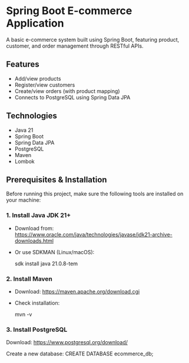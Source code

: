 

# Spring Boot E-commerce Application

A basic e-commerce system built using Spring Boot, featuring product, customer, and order management through RESTful APIs.

## Features
- Add/view products
- Register/view customers
- Create/view orders (with product mapping)
- Connects to PostgreSQL using Spring Data JPA

## Technologies
- Java 21
- Spring Boot
- Spring Data JPA
- PostgreSQL
- Maven
- Lombok


##  Prerequisites & Installation

Before running this project, make sure the following tools are installed on your machine:

###  1. Install Java JDK 21+
- Download from: https://www.oracle.com/java/technologies/javase/jdk21-archive-downloads.html  
- Or use SDKMAN (Linux/macOS):
  
  sdk install java 21.0.8-tem

###  2. Install Maven
- Download: https://maven.apache.org/download.cgi

- Check installation:

  mvn -v



### 3. Install PostgreSQL
Download: https://www.postgresql.org/download/

Create a new database:
CREATE DATABASE ecommerce_db;

